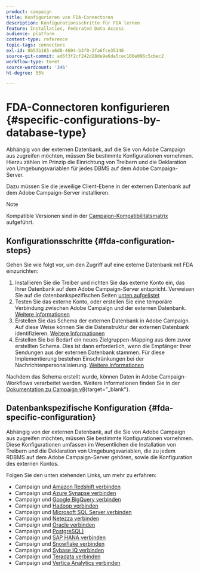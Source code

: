 ```yaml
---
product: campaign
title: Konfigurieren von FDA-Connectoren
description: Konfigurationsschritte für FDA lernen
feature: Installation, Federated Data Access
audience: platform
content-type: reference
topic-tags: connectors
exl-id: 0b53b165-a6d8-4604-b3f0-3fa6fce35146
source-git-commit: ad6f3f2cf242d28de9e6da5cec100e096c5cbec2
workflow-type: tm+mt
source-wordcount: '346'
ht-degree: 55%

---
```


# FDA-Connectoren konfigurieren {#specific-configurations-by-database-type}



Abhängig von der externen Datenbank, auf die Sie von Adobe Campaign aus zugreifen möchten, müssen Sie bestimmte Konfigurationen vornehmen. Hierzu zählen im Prinzip die Einrichtung von Treibern und die Deklaration von Umgebungsvariablen für jedes DBMS auf dem Adobe Campaign-Server.

Dazu müssen Sie die jeweilige Client-Ebene in der externen Datenbank auf dem Adobe Campaign-Server installieren.

>[!NOTE]
>
>Kompatible Versionen sind in der [Campaign-Kompatibilitätsmatrix](../../rn/using/compatibility-matrix.md#FederatedDataAccessFDA) aufgeführt.
>

## Konfigurationsschritte {#fda-configuration-steps}

Gehen Sie wie folgt vor, um den Zugriff auf eine externe Datenbank mit FDA einzurichten:

1. Installieren Sie die Treiber und richten Sie das externe Konto ein, das Ihrer Datenbank auf dem Adobe Campaign-Server entspricht. Verweisen Sie auf die datenbankspezifischen Seiten [unten aufgelistet](#fda-specific-configuration)
1. Testen Sie das externe Konto, oder erstellen Sie eine temporäre Verbindung zwischen Adobe Campaign und der externen Datenbank. [Weitere Informationen](../../installation/using/connecting-to-database.md)
1. Erstellen Sie das Schema der externen Datenbank in Adobe Campaign. Auf diese Weise können Sie die Datenstruktur der externen Datenbank identifizieren. [Weitere Informationen](../../installation/using/creating-data-schema.md)
1. Erstellen Sie bei Bedarf ein neues Zielgruppen-Mapping aus dem zuvor erstellten Schema. Dies ist dann erforderlich, wenn die Empfänger Ihrer Sendungen aus der externen Datenbank stammen. Für diese Implementierung bestehen Einschränkungen bei der Nachrichtenpersonalisierung. [Weitere Informationen](../../installation/using/defining-data-mapping.md)

Nachdem das Schema erstellt wurde, können Daten in Adobe Campaign-Workflows verarbeitet werden. Weitere Informationen finden Sie in der [Dokumentation zu Campaign v8](https://experienceleague.adobe.com/docs/campaign/automation/campaign-optimization/campaign-typologies.html?lang=de){target="_blank"}.

## Datenbankspezifische Konfiguration {#fda-specific-configuration}

Abhängig von der externen Datenbank, auf die Sie von Adobe Campaign aus zugreifen möchten, müssen Sie bestimmte Konfigurationen vornehmen. Diese Konfigurationen umfassen im Wesentlichen die Installation von Treibern und die Deklaration von Umgebungsvariablen, die zu jedem RDBMS auf dem Adobe Campaign-Server gehören, sowie die Konfiguration des externen Kontos.

Folgen Sie den unten stehenden Links, um mehr zu erfahren:

* Campaign und [Amazon Redshift verbinden](../../installation/using/configure-fda-redshift.md)
* Campaign und [Azure Synapse verbinden](../../installation/using/configure-fda-synapse.md)
* Campaign und [Google BigQuery verbinden](../../installation/using/configure-fda-google-big-query.md)
* Campaign und [Hadoop verbinden](../../installation/using/configure-fda-hadoop.md)
* Campaign und [Microsoft SQL Server verbinden](../../installation/using/configure-fda-sql.md)
* Campaign und [Netezza verbinden](../../installation/using/configure-fda-netezza.md)
* Campaign und [Oracle verbinden](../../installation/using/configure-fda-oracle.md)
* Campaign und [PostgreSQL) ](../../installation/using/configure-fda-postgresql.md)
* Campaign und [SAP HANA verbinden](../../installation/using/configure-fda-sap-hana.md)
* Campaign und [Snowflake verbinden](../../installation/using/configure-fda-snowflake.md)
* Campaign und [Sybase IQ verbinden](../../installation/using/configure-fda-sybase.md)
* Campaign und [Teradata verbinden](../../installation/using/configure-fda-teradata.md)
* Campaign und [Vertica Analytics verbinden](../../installation/using/configure-fda-vertica.md)

